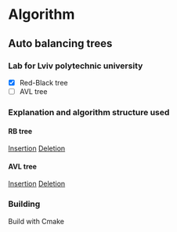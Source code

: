 # Algorithm

## Auto balancing trees

### Lab for Lviv polytechnic university

- [x] Red-Black tree
- [ ] AVL tree

### Explanation and algorithm structure used

#### RB tree

[Insertion](https://www.geeksforgeeks.org/red-black-tree-set-2-insert/)
[Deletion](https://www.geeksforgeeks.org/red-black-tree-set-3-delete-2/)

#### AVL tree

[Insertion](https://www.geeksforgeeks.org/avl-tree-set-1-insertion/?ref=lbp)
[Deletion](https://www.geeksforgeeks.org/avl-tree-set-2-deletion/?ref=lbp)

### Building

Build with Cmake
